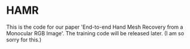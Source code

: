 # HAMR
This is the code for our paper 'End-to-end Hand Mesh Recovery from a Monocular RGB Image'.
The training code will be released later. (I am so sorry for this.)
